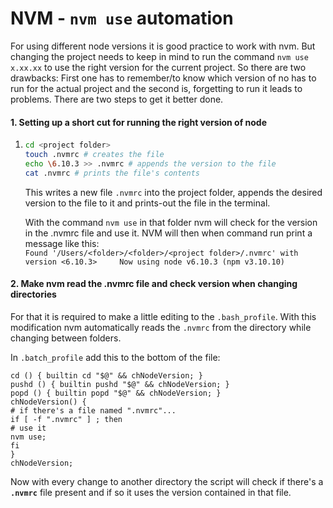 # NVM - `nvm use` automation

For using different node versions it is good practice to work with nvm. But changing the project needs to keep in mind to run the command `nvm use x.xx.xx` to use the right version for the current project. So there are two drawbacks: First one has to remember/to know which version of no has to run for the actual project and the second is, forgetting to run it leads to problems. There are two steps to get it better done.

#### 1. Setting up a short cut for running the right version of node

1. ```bash
   cd <project folder>
   touch .nvmrc # creates the file
   echo \6.10.3 >> .nvmrc # appends the version to the file
   cat .nvmrc # prints the file's contents
   ```

   This writes a new file `.nvmrc` into the project folder, appends the desired version to the file to it and prints-out the file in the terminal.

   With the command `nvm use` in that folder nvm will check for the version in the .nvmrc file and use it. NVM will then when command run print a message like this:  
   `Found '/Users/<folder>/<folder>/<project folder>/.nvmrc' with version <6.10.3>    
    Now using node v6.10.3 (npm v3.10.10)`

#### 2. Make nvm read the .nvmrc file and check version when changing directories

For that it is required to make a little editing to the `.bash_profile`. With this modification nvm automatically reads the `.nvmrc` from the directory while changing between folders.

In `.batch_profile` add this to the bottom of the file:

```
cd () { builtin cd "$@" && chNodeVersion; }
pushd () { builtin pushd "$@" && chNodeVersion; }
popd () { builtin popd "$@" && chNodeVersion; }
chNodeVersion() {
# if there's a file named ".nvmrc"...
if [ -f ".nvmrc" ] ; then
# use it
nvm use;
fi
}
chNodeVersion;
```

Now with every change to another directory the script will check if there's a **`.nvmrc`** file present and if so it uses the version contained in that file.

